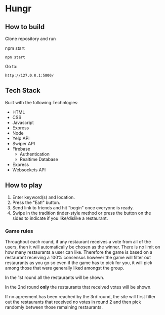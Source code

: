 # Hungr

## How to build

Clone repository and run

npm start

```
npm start
```

Go to:

```
http://127.0.0.1:5000/
```

## Tech Stack
Built with the following Technlogies:
<ul>  
<li>HTML</li>  
<li>CSS</li>  
<li>Javascript</li>  
<li>Express</li>
<li>Node</li>
<li>Yelp API</li>
<li>Swiper API</li>
<li>Firebase
<ul>  
<li>Authentication</li>  
<li>Realtime Database</li>  
</ul>  
</li>
<li>Express</li>  
<li>Websockets API</li>
</ul>

## How to play
1. Enter keyword(s) and location. 
2. Press the "Eat!" button.
3.  Send link to friends and hit "begin" once everyone is ready.
4. Swipe in the tradition tinder-style method or press the button on the sides to indicate if you like/dislike a restaurant.
### Game rules
Throughout each round, if any restaurant receives a vote from all of the users, then it will automatically be chosen as the winner. 
There is no limit on how many restaurants a user can like. 
Therefore the game is based on a restaurant receiving a 100% consensus however the game will filter out restaurants as you go so even if the game has to pick for you, it will pick among those that were generally liked amongst the group.

In the 1st round all the restaurants will be shown.

In the 2nd round **only** the restaurants that received votes will be shown.

If no agreement has been reached by the 3rd round, the site will first filter out the restaurants that received no votes in round 2 and then pick randomly between those remaining restaurants.